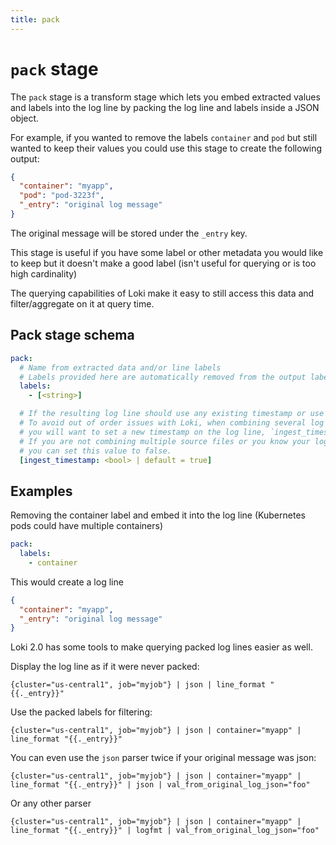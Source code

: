```yaml
---
title: pack
---
```

# `pack` stage

The `pack` stage is a transform stage which lets you embed extracted values and labels into the log line by packing the log line and labels inside a JSON object.

For example, if you wanted to remove the labels `container` and `pod` but still wanted to keep their values you could use this stage to create the following output:

```json
{
  "container": "myapp",
  "pod": "pod-3223f",
  "_entry": "original log message"
}
```

The original message will be stored under the `_entry` key.

This stage is useful if you have some label or other metadata you would like to keep but it doesn't make a good label (isn't useful for querying or is too high cardinality)

The querying capabilities of Loki make it easy to still access this data and filter/aggregate on it at query time.

## Pack stage schema

```yaml
pack:
  # Name from extracted data and/or line labels
  # Labels provided here are automatically removed from the output labels.
  labels:
    - [<string>]

  # If the resulting log line should use any existing timestamp or use time.Now() when the line was processed.
  # To avoid out of order issues with Loki, when combining several log streams (separate source files) into one
  # you will want to set a new timestamp on the log line, `ingest_timestamp: true`
  # If you are not combining multiple source files or you know your log lines won't have interlaced timestamps
  # you can set this value to false.
  [ingest_timestamp: <bool> | default = true]
```

## Examples

Removing the container label and embed it into the log line (Kubernetes pods could have multiple containers)

```yaml
pack:
  labels:
    - container
```

This would create a log line

```json
{
  "container": "myapp",
  "_entry": "original log message"
}
```

Loki 2.0 has some tools to make querying packed log lines easier as well.

Display the log line as if it were never packed:

```
{cluster="us-central1", job="myjob"} | json | line_format "{{._entry}}"
```

Use the packed labels for filtering:

```
{cluster="us-central1", job="myjob"} | json | container="myapp" | line_format "{{._entry}}"
```

You can even use the `json` parser twice if your original message was json:

```
{cluster="us-central1", job="myjob"} | json | container="myapp" | line_format "{{._entry}}" | json | val_from_original_log_json="foo"
```

Or any other parser

```
{cluster="us-central1", job="myjob"} | json | container="myapp" | line_format "{{._entry}}" | logfmt | val_from_original_log_json="foo"
```
